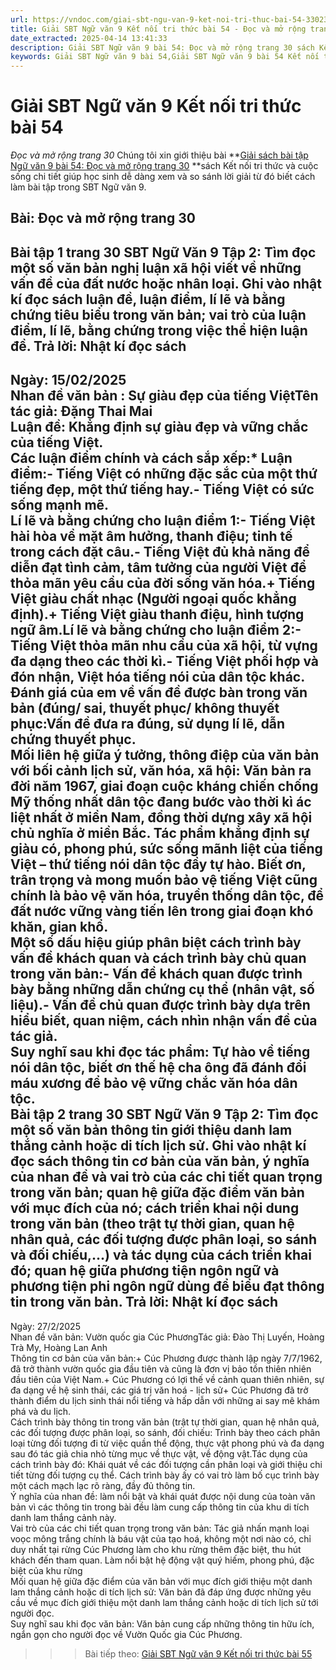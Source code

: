 ```yaml
---
url: https://vndoc.com/giai-sbt-ngu-van-9-ket-noi-tri-thuc-bai-54-330235
title: Giải SBT Ngữ văn 9 Kết nối tri thức bài 54 - Đọc và mở rộng trang 30 - VnDoc.com
date_extracted: 2025-04-14 13:41:33
description: Giải SBT Ngữ văn 9 bài 54: Đọc và mở rộng trang 30 sách Kết nối tri thức có đáp án chi tiết cho các bạn cùng tham khảo.
keywords: Giải SBT Ngữ văn 9 bài 54,Giải SBT Ngữ văn 9 bài 54 Kết nối tri thức,Giải sách bài tập Ngữ văn KNTT lớp 9,Ngữ văn lớp 9 Kết nối tri thức,giải bài tập ngữ văn lớp 9,bài Đọc và mở rộng trang 30,giải SBT ngữ văn 9 KNTT trang 30
---
```


# Giải SBT Ngữ văn 9 Kết nối tri thức bài 54
 _Đọc và mở rộng trang 30_
Chúng tôi xin giới thiệu bài **[Giải sách bài tập Ngữ văn 9 bài 54: Đọc và mở rộng trang 30](<https://vndoc.com/giai-sbt-ngu-van-9-ket-noi-tri-thuc-bai-54-330235>) **sách Kết nối tri thức và cuộc sống chi tiết giúp học sinh dễ dàng xem và so sánh lời giải từ đó biết cách làm bài tập trong SBT Ngữ văn 9.
## Bài: Đọc và mở rộng trang 30
**Bài tập 1 trang 30 SBT Ngữ Văn 9 Tập 2:** Tìm đọc một số văn bản nghị luận xã hội viết về những vấn đề của đất nước hoặc nhân loại. Ghi vào nhật kí đọc sách luận đề, luận điểm, lí lẽ và bằng chứng tiêu biểu trong văn bản; vai trò của luận điểm, lí lẽ, bằng chứng trong việc thể hiện luận đề.
**Trả lời:**
**Nhật kí đọc sách**  
---  
Ngày: 15/02/2025  
Nhan đề văn bản : Sự giàu đẹp của tiếng ViệtTên tác giả: Đặng Thai Mai  
Luận đề: Khẳng định sự giàu đẹp và vững chắc của tiếng Việt.  
Các luận điểm chính và cách sắp xếp:\* Luận điểm:\- Tiếng Việt có những đặc sắc của một thứ tiếng đẹp, một thứ tiếng hay.\- Tiếng Việt có sức sống mạnh mẽ.  
Lí lẽ và bằng chứng cho luận điểm 1:\- Tiếng Việt hài hòa về mặt âm hưởng, thanh điệu; tinh tế trong cách đặt câu.\- Tiếng Việt đủ khả năng để diễn đạt tình cảm, tâm tưởng của người Việt để thỏa mãn yêu cầu của đời sống văn hóa.\+ Tiếng Việt giàu chất nhạc \(Người ngoại quốc khẳng định\).\+ Tiếng Việt giàu thanh điệu, hình tượng ngữ âm.Lí lẽ và bằng chứng cho luận điểm 2:\- Tiếng Việt thỏa mãn nhu cầu của xã hội, từ vựng đa dạng theo các thời kì.\- Tiếng Việt phối hợp và đón nhận, Việt hóa tiếng nói của dân tộc khác.  
Đánh giá của em về vấn đề được bàn trong văn bản \(đúng/ sai, thuyết phục/ không thuyết phục:Vấn đề đưa ra đúng, sử dụng lí lẽ, dẫn chứng thuyết phục.  
Mối liên hệ giữa ý tưởng, thông điệp của văn bản với bối cảnh lịch sử, văn hóa, xã hội: Văn bản ra đời năm 1967, giai đoạn cuộc kháng chiến chống Mỹ thống nhất dân tộc đang bước vào thời kì ác liệt nhất ở miền Nam, đồng thời dựng xây xã hội chủ nghĩa ở miền Bắc. Tác phẩm khẳng định sự giàu có, phong phú, sức sống mãnh liệt của tiếng Việt – thứ tiếng nói dân tộc đầy tự hào. Biết ơn, trân trọng và mong muốn bảo vệ tiếng Việt cũng chính là bảo vệ văn hóa, truyền thống dân tộc, để đất nước vững vàng tiến lên trong giai đoạn khó khăn, gian khổ.  
Một số dấu hiệu giúp phân biệt cách trình bày vấn đề khách quan và cách trình bày chủ quan trong văn bản:\- Vấn đề khách quan được trình bày bằng những dẫn chứng cụ thể \(nhân vật, số liệu\).\- Vấn đề chủ quan được trình bày dựa trên hiểu biết, quan niệm, cách nhìn nhận vấn đề của tác giả.  
Suy nghĩ sau khi đọc tác phẩm: Tự hào về tiếng nói dân tộc, biết ơn thế hệ cha ông đã đánh đổi máu xương để bảo vệ vững chắc văn hóa dân tộc.  
**Bài tập 2 trang 30 SBT Ngữ Văn 9 Tập 2:** Tìm đọc một số văn bản thông tin giới thiệu danh lam thắng cảnh hoặc di tích lịch sử. Ghi vào nhật kí đọc sách thông tin cơ bản của văn bản, ý nghĩa của nhan đề và vai trò của các chi tiết quan trọng trong văn bản; quan hệ giữa đặc điểm văn bản với mục đích của nó; cách triển khai nội dung trong văn bản \(theo trật tự thời gian, quan hệ nhân quả, các đối tượng được phân loại, so sánh và đối chiếu,...\) và tác dụng của cách triển khai đó; quan hệ giữa phương tiện ngôn ngữ và phương tiện phi ngôn ngữ dùng để biểu đạt thông tin trong văn bản.
**Trả lời:**
**Nhật kí đọc sách**  
---  
Ngày: 27/2/2025  
Nhan đề văn bản: Vườn quốc gia Cúc PhươngTác giả: Đào Thị Luyến, Hoàng Trà My, Hoàng Lan Anh  
Thông tin cơ bản của văn bản:\+ Cúc Phương được thành lập ngày 7/7/1962, đã trở thành vườn quốc gia đầu tiên và cũng là đơn vị bảo tồn thiên nhiên đầu tiên của Việt Nam.\+ Cúc Phương có lợi thế về cảnh quan thiên nhiên, sự đa dạng về hệ sinh thái, các giá trị văn hoá - lịch sử\+ Cúc Phương đã trở thành điểm du lịch sinh thái nổi tiếng và hấp dẫn với những ai say mê khám phá và du lịch.  
Cách trình bày thông tin trong văn bản \(trật tự thời gian, quan hệ nhân quả, các đối tượng được phân loại, so sánh, đối chiếu: Trình bày theo cách phân loại từng đối tượng đi từ việc quần thể động, thực vật phong phú và đa dạng sau đó tác giả chia nhỏ từng mục về thực vật, về động vật.Tác dụng của cách trình bày đó: Khái quát về các đối tượng cần phân loại và giới thiệu chi tiết từng đối tượng cụ thể. Cách trình bày ấy có vai trò làm bố cục trình bày một cách mạch lạc rõ ràng, đầy đủ thông tin.  
Ý nghĩa của nhan đề: làm nổi bật và khái quát được nội dung của toàn văn bản vì các thông tin trong bài đều làm cung cấp thông tin của khu di tích danh lam thắng cảnh này.  
Vai trò của các chi tiết quan trọng trong văn bản: Tác giả nhấn mạnh loại voọc mông trắng chính là báu vật của tạo hoá, không một nơi nào có, chỉ duy nhất tại rừng Cúc Phương làm cho khu rừng thêm đặc biệt, thu hút khách đến tham quan. Làm nổi bật hệ động vật quý hiếm, phong phú, đặc biệt của khu rừng  
Mối quan hệ giữa đặc điểm của văn bản với mục đích giới thiệu một danh lam thắng cảnh hoặc di tích lịch sử: Văn bản đã đáp ứng được những yêu cầu về mục đích giới thiệu một danh lam thắng cảnh hoặc di tích lịch sử tới người đọc.  
Suy nghĩ sau khi đọc văn bản: Văn bản cung cấp những thông tin hữu ích, ngắn gọn cho người đọc về Vườn Quốc gia Cúc Phương.  
>>> Bài tiếp theo: [Giải SBT Ngữ văn 9 Kết nối tri thức bài 55](<https://vndoc.com/giai-sbt-ngu-van-9-ket-noi-tri-thuc-bai-55-330242>)
